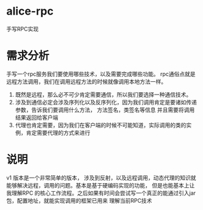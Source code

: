 # alice-rpc
手写RPC实现
# 需求分析

手写一个rpc服务我们要使用哪些技术，以及需要完成哪些功能。
rpc通俗点就是远程方法调用，我们在调用远程方法的时候就像调用本地方法一样。

1. 既然是远程，那么必不可少肯定需要通信，所以我们要选择一种通信技术。
2. 涉及到通信必定会涉及序列化以及反序列化，因为我们调用肯定是要诸如传递参数，告诉我们要调用什么方法， 方法签名，类签名等信息
并且需要将调用结果返回给客户端
3. 代理也肯定需要，因为我们在客户端的时候不可能知道，实际调用的类的实例，肯定需要代理的方式来进行


# 说明
v1 版本是一个非常简单的版本， 涉及到反射，以及远程调用，动态代理的知识就能够解决远程，调用的问题。基本是基于硬编码实现的功能，
但是也能基本上让我理解RPC 的核心工作流程。之后如果有时间会尝试写一个真正的能通过引入jar包，配置地址，就能实现调用的框架已用来
理解当前RPC技术